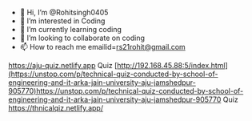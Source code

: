- 👋 Hi, I’m @Rohitsingh0405
- 👀 I’m interested in Coding
- 🌱 I’m currently learning coding
- 💞️ I’m looking to collaborate on coding
- 📫 How to reach me emailid=rs21rohit@gmail.com

<!---
Rohitsingh0405/Rohitsingh0405 is a ✨ special ✨ repository because its `README.md` (this file) appears on your GitHub profile.
You can click the Preview link to take a look at your changes.
--->
https://aju-quiz.netlify.app
Quiz
[http://192.168.45.88:5/index.html](https://unstop.com/p/technical-quiz-conducted-by-school-of-engineering-and-it-arka-jain-university-aju-jamshedpur-905770)https://unstop.com/p/technical-quiz-conducted-by-school-of-engineering-and-it-arka-jain-university-aju-jamshedpur-905770
Quiz 
https://thnicalqiz.netlify.app/
